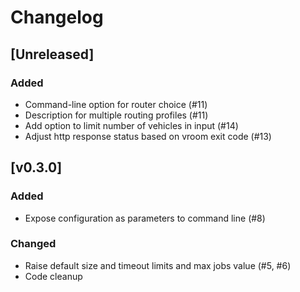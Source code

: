 # Changelog

## [Unreleased]

### Added

- Command-line option for router choice (#11)
- Description for multiple routing profiles (#11)
- Add option to limit number of vehicles in input (#14)
- Adjust http response status based on vroom exit code (#13)

## [v0.3.0]

### Added

- Expose configuration as parameters to command line (#8)

### Changed

- Raise default size and timeout limits and max jobs value (#5, #6)
- Code cleanup
